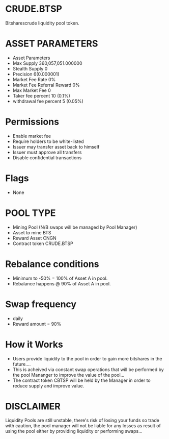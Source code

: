 # CRUDE.BTSP
Bitsharescrude liquidity pool token.

# ASSET PARAMETERS
- Asset Parameters
- Max Supply 360,057,051.000000
- Stealth Supply 0
- Precision 6(0.000001)
- Market Fee Rate 0%
- Market Fee Referral Reward 0%
- Max Market Fee 0
- Taker fee percent 10 (0.1%)
- withdrawal fee percent 5 (0.05%)

# Permissions
- Enable market fee
- Require holders to be white-listed
- Issuer may transfer asset back to himself
- Issuer must approve all transfers
- Disable confidential transactions
# Flags
- None
# POOL TYPE
- Mining Pool (N/B swaps will be managed by Pool Manager)
- Asset to mine BTS
- Reward Asset CNGN
- Contract token CRUDE.BTSP
# Rebalance conditions
- Minimum to -50% = 100% of Asset A in pool.
- Rebalance happens @ 90% of Asset A in pool.
# Swap frequency
- daily
- Reward amount = 90%
# How it Works
- Users provide liquidity to the pool in order to gain more bitshares in the future....
- This is acheived via constant swap operations that will be performed by the pool Mananger to improve the value of the pool...
- The contract token CBTSP will be held by the Manager in order to reduce supply and improve value. 
# DISCLAIMER
Liquidity Pools are still unstable, there's risk of losing your funds so trade with caution, the pool manager will not be liable for any losses as result of using the pool either by providing liquidity or performing swaps... 
